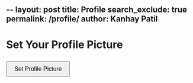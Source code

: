 --
layout: post
title: Profile
search_exclude: true
permalink: /profile/
author: Kanhay Patil
---

<html lang="en">
<head>
  <meta charset="UTF-8">
  <meta name="viewport" content="width=device-width, initial-scale=1.0">
  <title>Set Profile Picture</title>
  <style>
    /* Basic styling for the modal */
    .modal {
      display: none; /* Hidden by default */
      position: fixed;
      top: 0;
      left: 0;
      width: 100%;
      height: 100%;
      background-color: rgba(0, 0, 0, 0.8); /* Semi-transparent black background */
      justify-content: center;
      align-items: center;
      z-index: 1000;
    }
    .modal-content {
      background: blue;
      padding: 20px;
      border-radius: 8px;
      text-align: center;
      width: 90%;
      max-width: 600px;
    }
    video {
      width: 100%;
      max-width: 100%;
      border: 1px solid #ccc;
      border-radius: 4px;
      margin-bottom: 20px;
    }
    button {
      padding: 10px 20px;
      font-size: 16px;
      margin-top: 10px;
    }
    img {
      width: 100%;
      max-width: 100%;
      border: 1px solid #ccc;
      border-radius: 4px;
      margin-top: 20px;
    }
  </style>
</head>
<body>

  <h1>Set Your Profile Picture</h1>
  <button id="OpenOptionsModal">Set Profile Picture</button>

  <!-- Options Modal -->
  <div id="optionsModal" class="modal">
    <div class="modal-content">
      <h2>Choose an Option</h2>
      <button id="UploadPhoto">Upload a Photo</button>
      <button id="TakePictureOption">Take a Picture</button>
      <button id="CloseOptionsModal">Cancel</button>
    </div>
  </div>

  <!-- Webcam Modal -->
  <div id="webcamModal" class="modal">
    <div class="modal-content">
      <video id="webcam" autoplay playsinline></video>
      <button id="CloseWebcam">Close Webcam</button>
      <button id="TakePicture">Take the Picture</button>
      <button id="UsePicture" style="display: none;">Use Picture</button>
      <button id="RetakePhoto" style="display: none;">Retake Photo</button>
      <div id="ImagePreviewContainer"></div>
    </div>
  </div>

  <script>
    const openOptionsModalButton = document.getElementById('OpenOptionsModal');
    const optionsModal = document.getElementById('optionsModal');
    const uploadPhotoButton = document.getElementById('UploadPhoto');
    const takePictureOptionButton = document.getElementById('TakePictureOption');
    const closeOptionsModalButton = document.getElementById('CloseOptionsModal');

    const webcamModal = document.getElementById('webcamModal');
    const openWebcamButton = document.getElementById('OpenWebcam');
    const closeWebcamButton = document.getElementById('CloseWebcam');
    const videoElement = document.getElementById('webcam');
    const takePictureButton = document.getElementById('TakePicture');
    const usePictureButton = document.getElementById('UsePicture');
    const retakePhotoButton = document.getElementById('RetakePhoto');

    let webcamStream = null;
    let capturedImage = null; // Variable to store the captured image

    // Open the options modal
    openOptionsModalButton.addEventListener('click', () => {
      optionsModal.style.display = 'flex';
    });

    // Close the options modal
    closeOptionsModalButton.addEventListener('click', () => {
      optionsModal.style.display = 'none';
    });

    // Choose "Upload a Photo" option
uploadPhotoButton.addEventListener('click', () => {
  const input = document.createElement('input');
  input.type = 'file';
  input.accept = 'image/*';
  input.onchange = (event) => {
    const file = event.target.files[0];
    if (file) {
      const reader = new FileReader();
      reader.onload = (e) => {
        capturedImage = e.target.result; // Save the uploaded image as Base64
        alert("Picture Successfully Uploaded");
        console.log(capturedImage); // Debugging
      };
      reader.readAsDataURL(file);
    }
  };
  input.click();
  optionsModal.style.display = 'none'; // Close the options modal
});


    // Choose "Take a Picture" option
    takePictureOptionButton.addEventListener('click', async () => {
      optionsModal.style.display = 'none'; // Close the options modal
      try {
        webcamStream = await navigator.mediaDevices.getUserMedia({ video: true });
        videoElement.srcObject = webcamStream;
        webcamModal.style.display = 'flex'; // Open the webcam modal
      } catch (error) {
        alert('Error accessing webcam: ' + error.message);
      }
    });

    // Close the webcam modal
    closeWebcamButton.addEventListener('click', () => {
      if (webcamStream) {
        const tracks = webcamStream.getTracks();
        tracks.forEach(track => track.stop()); // Stop all tracks
        webcamStream = null;
      }
      videoElement.srcObject = null; // Clear the video element
      webcamModal.style.display = 'none';
      resetModal();
    });

    // Take picture
    takePictureButton.addEventListener('click', () => {
      const canvas = document.createElement('canvas');
      canvas.width = videoElement.videoWidth;
      canvas.height = videoElement.videoHeight;

      const context = canvas.getContext('2d');
      context.drawImage(videoElement, 0, 0, canvas.width, canvas.height);

      capturedImage = canvas.toDataURL('image/png');
      const imagePreview = document.createElement('img');
      imagePreview.src = capturedImage;

      videoElement.style.display = 'none';
      videoElement.insertAdjacentElement('afterend', imagePreview);

      stopWebcamStream();
      takePictureButton.style.display = 'none';
      usePictureButton.style.display = 'inline-block';
      retakePhotoButton.style.display = 'inline-block';
    });

    // Use the captured picture
    usePictureButton.addEventListener('click', () => {
      alert('Picture used!');
      console.log(capturedImage);
      webcamModal.style.display = 'none';
    });

    // Retake the photo
    retakePhotoButton.addEventListener('click', async () => {
      const imagePreview = document.querySelector('img');
      if (imagePreview) imagePreview.remove();

      webcamStream = await navigator.mediaDevices.getUserMedia({ video: true });
      videoElement.srcObject = webcamStream;

      takePictureButton.style.display = 'inline-block';
      usePictureButton.style.display = 'none';
      retakePhotoButton.style.display = 'none';

      videoElement.style.display = 'block';
    });

    // Reset the webcam modal
    function resetModal() {
      takePictureButton.style.display = 'inline-block';
      usePictureButton.style.display = 'none';
      retakePhotoButton.style.display = 'none';
      videoElement.style.display = 'block';
    }

    // Stop the webcam stream
    function stopWebcamStream() {
      if (webcamStream) {
        const tracks = webcamStream.getTracks();
        tracks.forEach(track => track.stop());
        webcamStream = null;
      }
    }
    usePictureButton.addEventListener('click', () => {
  if (!capturedImage) {
    alert('No picture selected or captured!');
    return;
  }
fetch('/upload', {
  method: 'POST',
  headers: {
    'Content-Type': 'application/json',
  },
  body: JSON.stringify({ image: capturedImage }),
})
  .then((response) => {
    if (!response.ok) {
      throw new Error(`HTTP error! status: ${response.status}`);
    }
    return response.json();
  })
  .then((data) => {
    console.log('Upload successful:', data);
    alert('Image uploaded successfully!');
  })
  .catch((error) => {
    console.error('Error uploading image:', error.message);
    alert('Error uploading image. Please try again.');
  });


  </script>
</body>
</html>

